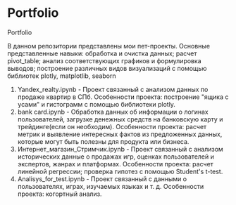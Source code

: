 # Portfolio
Portfolio

В данном репозитории представлены мои пет-проекты.
Основные представленные навыки: обработка и очистка данных; расчет pivot_table; анализ соответствующих графиков и формулировка выводов; построение различных видов визуализаций с помощью библиотек plotly, matplotlib, seaborn
1. Yandex_realty.ipynb - Проект связанный с анализом данных по продаже квартир в СПб. Особенности проекта: построение "ящика с усами" и гистограмм с помощью библиотеки plotly.
2. bank card.ipynb - Обработка данных об информации о логинах пользователей, загрузке денежных средств на банковскую карту и трейдинге(если он необходим). Особенности проекта: расчет метрик и выявление интересных фактов из предложенных данных, которые могут быть полезны для продукта или бизнеса.
3. Интернет_магазин_Стримчик.ipynb - Проект связанный с анализом исторических данные о продажах игр, оценках пользователей и экспертов, жанрах и платформах. Особенности проекта: расчет линейной регрессии; проверка гипотез с помощью Student's t-test.
4. Analisys_for_test.ipynb - Проект связанный с данными о пользователях, играх, изучаемых языках и т. д. Особенности проекта: когортный анализ.
